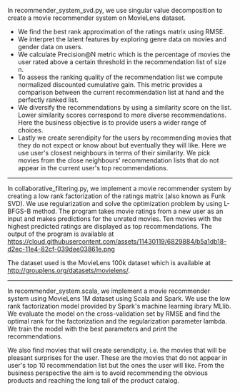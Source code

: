 In recommender_system_svd.py, we use singular value decomposition to create a movie recommender system on MovieLens dataset.
- We find the best rank approximation of the ratings matrix using RMSE. 
- We interpret the latent features by exploring genre data on movies and gender data on users. 
- We calculate Precision@N metric which is the percentage of movies the user rated above a certain threshold in the recommendation list of size n. 
- To assess the ranking quality of the recommendation list we compute normalized discounted cumulative gain. This metric provides a comparison between the current recommendation list at hand and the perfectly ranked list. 
- We diversify the recommendations by using a similarity score on the list. Lower similarity scores correspond to more diverse recommendations. Here the business objective is to provide users a wider range of choices. 
- Lastly we create serendipity for the users by recommending movies that they do not expect or know about but eventually they will like. Here we use user's closest neighbours in terms of their similarity. We pick movies from the close neighbours' recommendation lists that do not appear in the current user's top recommendations.

***********************************************************
In collaborative_filtering.py, we implement a movie recommender system by creating a low rank factorization 
of the ratings matrix (also known as Funk SVD). We use regularization and solve the optimization problem 
by using L-BFGS-B method. 
The program takes movie ratings from a new user as an input and makes predictions for the unrated movies. 
Ten movies with the highest predicted ratings are displayed as top recommendations. The output of the program is 
available at https://cloud.githubusercontent.com/assets/11430119/6829884/b5a1db18-d2ec-11e4-82cf-039dee03861e.png

The dataset used is the MovieLens 100k dataset which is available at http://grouplens.org/datasets/movielens/.

************************************************************ 

In recommender_system.scala, we implement a movie recommender system using MovieLens 1M dataset using Scala and Spark.
We use the low rank factorization model provided by Spark's machine learning ibrary MLlib. We evaluate the model on the cross-validation set by RMSE and find the optimal rank for the factorization and the regularization parameter
lambda. We train the model with the best parameters and print the recommendations.

We also find movies that will create serendipity, i.e. the movies that will be pleasant surprises for the user. 
These are the movies that do not appear in user's top 10 recommendation list but the ones the user will like.
From the business perspective the aim is to avoid recommending the obvious products and reaching the long tail 
of the product catalog.
